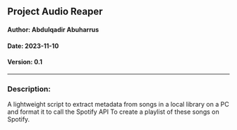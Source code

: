 ## Project Audio Reaper

#### Author: Abdulqadir Abuharrus
#### Date: 2023-11-10
#### Version: 0.1
____
### Description:
A lightweight script to extract metadata from songs in a local library on a PC and format it to call the Spotify API
To create a playlist of these songs on Spotify.


